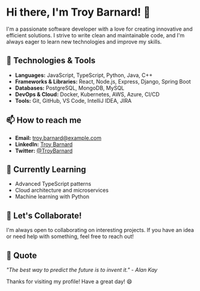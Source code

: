 # Hi there, I'm Troy Barnard! 👋

I'm a passionate software developer with a love for creating innovative and efficient solutions. I strive to write clean and maintainable code, and I'm always eager to learn new technologies and improve my skills.

## 🔧 Technologies & Tools

- **Languages:** JavaScript, TypeScript, Python, Java, C++
- **Frameworks & Libraries:** React, Node.js, Express, Django, Spring Boot
- **Databases:** PostgreSQL, MongoDB, MySQL
- **DevOps & Cloud:** Docker, Kubernetes, AWS, Azure, CI/CD
- **Tools:** Git, GitHub, VS Code, IntelliJ IDEA, JIRA

## 📫 How to reach me

- **Email:** [troy.barnard@example.com](mailto:troy.barnard@example.com)
- **LinkedIn:** [Troy Barnard](https://www.linkedin.com/in/troy-barnard/)
- **Twitter:** [@TroyBarnard](https://twitter.com/TroyBarnard)

## 🌱 Currently Learning

- Advanced TypeScript patterns
- Cloud architecture and microservices
- Machine learning with Python

## 🤝 Let's Collaborate!

I'm always open to collaborating on interesting projects. If you have an idea or need help with something, feel free to reach out!

## 💬 Quote

_"The best way to predict the future is to invent it." - Alan Kay_

Thanks for visiting my profile! Have a great day! 😄
